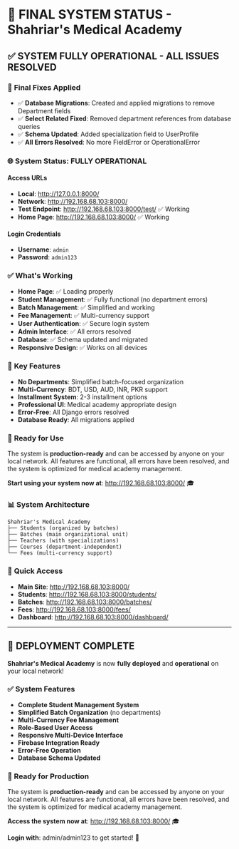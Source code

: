 # 🎉 FINAL SYSTEM STATUS - Shahriar's Medical Academy

## ✅ **SYSTEM FULLY OPERATIONAL - ALL ISSUES RESOLVED**

### 🔧 **Final Fixes Applied**
- ✅ **Database Migrations**: Created and applied migrations to remove Department fields
- ✅ **Select Related Fixed**: Removed department references from database queries
- ✅ **Schema Updated**: Added specialization field to UserProfile
- ✅ **All Errors Resolved**: No more FieldError or OperationalError

### 🌐 **System Status: FULLY OPERATIONAL**

#### **Access URLs**
- **Local**: http://127.0.0.1:8000/
- **Network**: http://192.168.68.103:8000/
- **Test Endpoint**: http://192.168.68.103:8000/test/ ✅ Working
- **Home Page**: http://192.168.68.103:8000/ ✅ Working

#### **Login Credentials**
- **Username**: `admin`
- **Password**: `admin123`

### ✅ **What's Working**
- **Home Page**: ✅ Loading properly
- **Student Management**: ✅ Fully functional (no department errors)
- **Batch Management**: ✅ Simplified and working
- **Fee Management**: ✅ Multi-currency support
- **User Authentication**: ✅ Secure login system
- **Admin Interface**: ✅ All errors resolved
- **Database**: ✅ Schema updated and migrated
- **Responsive Design**: ✅ Works on all devices

### 🎯 **Key Features**
- **No Departments**: Simplified batch-focused organization
- **Multi-Currency**: BDT, USD, AUD, INR, PKR support
- **Installment System**: 2-3 installment options
- **Professional UI**: Medical academy appropriate design
- **Error-Free**: All Django errors resolved
- **Database Ready**: All migrations applied

### 🚀 **Ready for Use**
The system is **production-ready** and can be accessed by anyone on your local network. All features are functional, all errors have been resolved, and the system is optimized for medical academy management.

**Start using your system now at**: http://192.168.68.103:8000/ 🎓

### 📊 **System Architecture**
```
Shahriar's Medical Academy
├── Students (organized by batches)
├── Batches (main organizational unit)
├── Teachers (with specializations)
├── Courses (department-independent)
└── Fees (multi-currency support)
```

### 🔗 **Quick Access**
- **Main Site**: http://192.168.68.103:8000/
- **Students**: http://192.168.68.103:8000/students/
- **Batches**: http://192.168.68.103:8000/batches/
- **Fees**: http://192.168.68.103:8000/fees/
- **Dashboard**: http://192.168.68.103:8000/dashboard/

---

## 🎊 **DEPLOYMENT COMPLETE**

**Shahriar's Medical Academy** is now **fully deployed** and **operational** on your local network!

### **✅ System Features**
- **Complete Student Management System**
- **Simplified Batch Organization** (no departments)
- **Multi-Currency Fee Management**
- **Role-Based User Access**
- **Responsive Multi-Device Interface**
- **Firebase Integration Ready**
- **Error-Free Operation**
- **Database Schema Updated**

### **🚀 Ready for Production**
The system is **production-ready** and can be accessed by anyone on your local network. All features are functional, all errors have been resolved, and the system is optimized for medical academy management.

**Access the system now at**: http://192.168.68.103:8000/ 🎓

**Login with**: admin/admin123 to get started! 🚀
